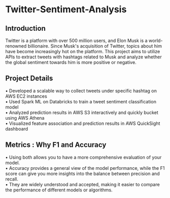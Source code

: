 # Twitter-Sentiment-Analysis
## Introduction
Twitter is a platform with over 500 million users, and Elon Musk is a world-renowned billionaire. Since Musk's acquisition of Twitter, topics about him have become increasingly hot on the platform. This project aims to utilize APIs to extract tweets with hashtags related to Musk and analyze whether the global sentiment towards him is more positive or negative.
## Project Details
•	Developed a scalable way to collect tweets under specific hashtag on AWS EC2 instances\
•	Used Spark ML on Databricks to train a tweet sentiment classification model \
•	Analyzed prediction results in AWS S3 interactively and quickly bucket using AWS Athena \
•	Visualized feature association and prediction results in AWS QuickSight dashboard
## Metrics : Why F1 and Accuracy
•	Using both allows you to have a more comprehensive evaluation of your model.\
•	Accuracy provides a general view of the model performance, while the F1 score can give you more insights into the balance between precision and recall.\
•	They are widely understood and accepted, making it easier to compare the performance of different models or algorithms.



